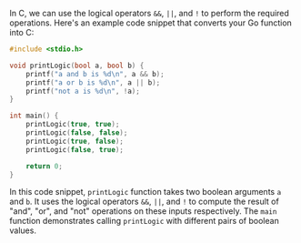 In C, we can use the logical operators `&&`, `||`, and `!` to perform the required operations. Here's an example code snippet that converts your Go function into C:

```c
#include <stdio.h>

void printLogic(bool a, bool b) {
    printf("a and b is %d\n", a && b);
    printf("a or b is %d\n", a || b);
    printf("not a is %d\n", !a);
}

int main() {
    printLogic(true, true);
    printLogic(false, false);
    printLogic(true, false);
    printLogic(false, true);

    return 0;
}
```

In this code snippet, `printLogic` function takes two boolean arguments `a` and `b`. It uses the logical operators `&&`, `||`, and `!` to compute the result of "and", "or", and "not" operations on these inputs respectively. The `main` function demonstrates calling `printLogic` with different pairs of boolean values.
